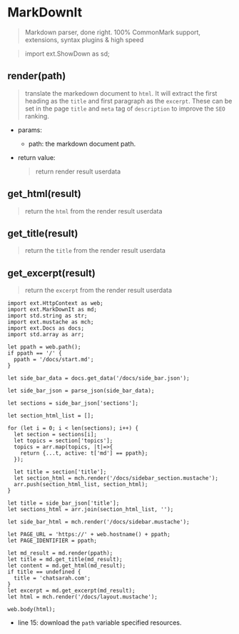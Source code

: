 # MarkDownIt
> Markdown parser, done right. 100% CommonMark support, extensions, syntax plugins & high speed


> import ext.ShowDown as sd;

## render(path)
> translate the markedown document to `html`. It will extract the first heading as the `title` and first paragraph as the `excerpt`. These can be set in the page `title` and `meta` tag of `description` to improve the `SEO` ranking.

- params:
  - path: the markdown document path.

- return value:
  > return render result userdata


## get_html(result)
> return the `html` from the render result userdata 

## get_title(result)
> return the `title` from the render result userdata 

## get_excerpt(result)
> return the `excerpt` from the render result userdata 


```
import ext.HttpContext as web;
import ext.MarkDownIt as md;
import std.string as str;
import ext.mustache as mch;
import ext.Docs as docs;
import std.array as arr;

let ppath = web.path();
if ppath == '/' {
  ppath = '/docs/start.md';
}

let side_bar_data = docs.get_data('/docs/side_bar.json');

let side_bar_json = parse_json(side_bar_data);

let sections = side_bar_json['sections'];

let section_html_list = [];

for (let i = 0; i < len(sections); i++) {
  let section = sections[i];
  let topics = section['topics'];
  topics = arr.map(topics, |t|=>{
    return {...t, active: t['md'] == ppath};
  });
  
  let title = section['title'];
  let section_html = mch.render('/docs/sidebar_section.mustache');
  arr.push(section_html_list, section_html);
}

let title = side_bar_json['title'];
let sections_html = arr.join(section_html_list, '');

let side_bar_html = mch.render('/docs/sidebar.mustache');

let PAGE_URL = 'https://' + web.hostname() + ppath;
let PAGE_IDENTIFIER = ppath;

let md_result = md.render(ppath);
let title = md.get_title(md_result);
let content = md.get_html(md_result);
if title == undefined {
  title = 'chatsarah.com';
}
let excerpt = md.get_excerpt(md_result);
let html = mch.render('/docs/layout.mustache');

web.body(html);
```

- line 15: download the `path` variable specified resources.